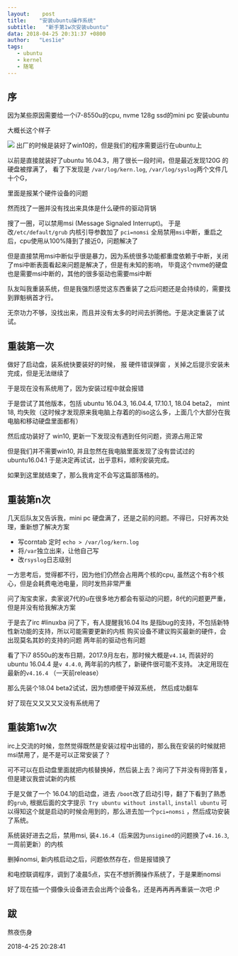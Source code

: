 ```yaml
---
layout:    post
title:    "安装ubuntu操作系统"
subtitle:   "新手第1w次安装ubuntu"
data: 2018-04-25 20:31:37 +0800
author:   "Les1ie"
tags:
   - ubuntu
   - kernel
   - 随笔
---
```



## 序
因为某些原因需要给一个i7-8550u的cpu, nvme 128g ssd的mini pc 安装ubuntu

大概长这个样子

 ![](http://oqyjccf1n.bkt.clouddn.com/20180425-193127.png)
出厂的时候是装好了win10的，但是我们的程序需要运行在ubuntu上

以前是直接就装好了ubuntu 16.04.3，用了很长一段时间，但是最近发现120G 的硬盘被撑满了， 看了下发现是 `/var/log/kern.log`, `/var/log/syslog`两个文件几十个G， 

里面是报某个硬件设备的问题

然而找了一圈并没有找出来具体是什么硬件的驱动背锅

搜了一圈，可以禁用msi (Message Signaled Interrupt)。 于是改`/etc/default/grub` 内核引导参数加了 `pci=nomsi` 全局禁用`msi`中断，重启之后，cpu使用从100%降到了接近0，问题解决了

但是直接禁用msi中断似乎很是暴力，因为系统很多功能都重度依赖于中断，关闭了msi中断表面看起来问题是解决了，但是有未知的影响， 毕竟这个nvme的硬盘也是需要msi中断的，其他的很多驱动也需要msi中断

队友叫我重装系统，但是我强烈感觉这东西重装了之后问题还是会持续的，需要找到罪魁祸首才行。

无奈功力不够，没找出来，而且并没有太多的时间去折腾他。于是决定重装了试试。


## 重装第一次
做好了启动盘，装系统快要装好的时候， 报 硬件错误弹窗 ，关掉之后提示安装未完成，但是无法继续了

于是现在没有系统用了，因为安装过程中就会报错

于是尝试了其他版本，包括 ubuntu 16.04.3, 16.04.4, 17.10.1, 18.04 beta2， mint 18,  均失败（这时候才发现原来我电脑上存着的的iso这么多，上面几个大部分在我电脑和移动硬盘里面都有）

然后成功装好了 win10, 更新一下发现没有遇到任何问题，资源占用正常

但是我们并不需要win10, 并且忽然在我电脑里面发现了没有尝试过的 ubuntu16.04.1 于是决定再试试，出乎意料，顺利安装完成。

如果到这里就结束了，那么我肯定不会写这篇部落格的。

## 重装第n次
几天后队友又告诉我，mini pc 硬盘满了，还是之前的问题。不得已，只好再次处理，重新想了解决方案
- 写corntab 定时 `echo > /var/log/kern.log` 
- 将`/var`独立出来，让他自己写
- 改`rsyslog`日志级别

一方思考后，觉得都不行，因为他们仍然会占用两个核的cpu, 虽然这个有8个核心，但是会耗费电池电量，同时发热非常严重

问了淘宝卖家，卖家说7代的u在很多地方都会有驱动的问题，8代的问题更严重，但是并没有给我解决方案

于是去了irc #linuxba 问了下，有人提醒我16.04 lts 是指bug的支持，不包括新特性新功能的支持，所以可能需要更新的内核 购买设备不建议购买最新的硬件，会出现莫名其妙的支持的问题 两年前的驱动也有问题

看了下i7 8550u的发布日期，2017.9月左右，那时候大概是`v4.14`, 而装好的ubuntu 16.04.4 是`v 4.4.0`, 两年前的内核了，新硬件很可能不支持。
决定用现在最新的`v4.16.4` （一天前release）

那么先装个18.04 beta2试试，因为想顺便干掉双系统， 然后成功翻车

好了现在又又又又又没有系统用了

## 重装第1w次
irc上交流的时候，忽然觉得既然是安装过程中出错的，那么我在安装的时候就把 msi禁用了，是不是可以正常安装了？ 

可不可以在启动盘里面就把内核替换掉，然后装上去？询问了下并没有得到答复，但是建议我尝试新的内核

于是又做了一个 16.04.1的启动盘，进去 `/boot`改了启动引导，翻了下看到了熟悉的`grub`, 根据后面的文字提示` Try ubuntu without install`, `install ubuntu` 可以得知这个就是启动的时候会用到的，那么进去加一个`pci=nomsi` ，然后成功安装了系统。

系统装好进去之后，禁用msi, 装`4.16.4`（后来因为`unsigined`的问题换了`v4.16.3`, 一周前更新）的内核

删掉nomsi, 新内核启动之后，问题依然存在，但是报错换了

和电控联调程序，调到了凌晨5点，实在不想折腾操作系统了，于是果断nomsi



好了现在插一个摄像头设备进去会出两个设备名，还是再再再再重装一次吧 :P


## 跋
熬夜伤身

2018-4-25 20:28:41
